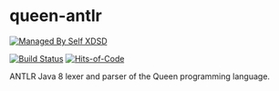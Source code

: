 # queen-antlr

[![Managed By Self XDSD](https://self-xdsd.com/b/mbself.svg)](https://self-xdsd.com/p/jvmqueen/queen-antlr?provider=github) 


[![Build Status](https://travis-ci.org/jvmqueen/queen-antlr.svg?branch=master)](https://travis-ci.org/jvmqueen/queen-antlr)
[![Hits-of-Code](https://hitsofcode.com/github/jvmqueen/queen-antlr)](https://hitsofcode.com/view/github/jvmqueen/queen-antlr)

ANTLR Java 8 lexer and parser of the Queen programming language.
